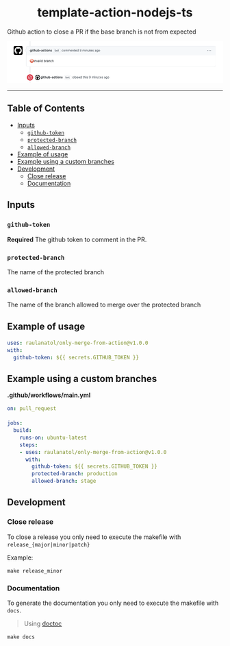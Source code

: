 <div align="center">
    <h1>template-action-nodejs-ts</h1>
</div>

<p>Github action to close a PR if the base branch is not from expected</p>

![message](./docs/message.png)

---

## Table of Contents

<!-- START doctoc generated TOC please keep comment here to allow auto update -->
<!-- DON'T EDIT THIS SECTION, INSTEAD RE-RUN doctoc TO UPDATE -->


- [Inputs](#inputs)
  - [`github-token`](#github-token)
  - [`protected-branch`](#protected-branch)
  - [`allowed-branch`](#allowed-branch)
- [Example of usage](#example-of-usage)
- [Example using a custom branches](#example-using-a-custom-branches)
- [Development](#development)
  - [Close release](#close-release)
  - [Documentation](#documentation)

<!-- END doctoc generated TOC please keep comment here to allow auto update -->

## Inputs

### `github-token`

**Required** The github token to comment in the PR.

### `protected-branch`

The name of the protected branch

### `allowed-branch` 

The name of the branch allowed to merge over the protected branch

## Example of usage

```yaml
uses: raulanatol/only-merge-from-action@v1.0.0
with:
  github-token: ${{ secrets.GITHUB_TOKEN }}
```
  
## Example using a custom branches

**.github/workflows/main.yml**

```yaml
on: pull_request

jobs:
  build:
    runs-on: ubuntu-latest
    steps:
    - uses: raulanatol/only-merge-from-action@v1.0.0
      with:
        github-token: ${{ secrets.GITHUB_TOKEN }}
        protected-branch: production
        allowed-branch: stage
```

## Development

### Close release

To close a release you only need to execute the makefile with `release_{major|minor|patch}`

Example:

```shell script
make release_minor
``` 

### Documentation

To generate the documentation you only need to execute the makefile with `docs`.

> Using [doctoc](https://github.com/thlorenz/doctoc)

```shell script
make docs
``` 
